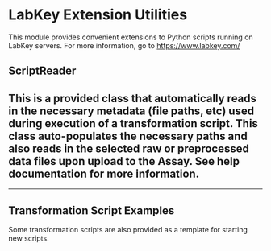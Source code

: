 # LabKey Extension Utilities
This module provides convenient extensions to Python scripts running on LabKey servers. For more information, go to https://www.labkey.com/
## ScriptReader
This is a provided class that automatically reads in the necessary metadata (file paths, etc) used during execution of a transformation script. This class auto-populates the necessary paths and also reads in the selected raw or preprocessed data files upon upload to the Assay. See help documentation for more information.
---
---
## Transformation Script Examples
Some transformation scripts are also provided as a template for starting new scripts.
